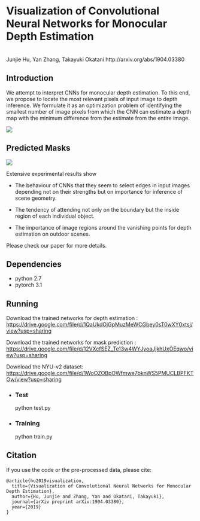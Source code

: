 # Visualization of Convolutional Neural Networks for Monocular Depth Estimation
<br>
Junjie Hu, Yan Zhang, Takayuki Okatani http://arxiv.org/abs/1904.03380  

Introduction
-
We attempt to interpret CNNs for monocular depth estimation. To this end, we propose to locate the most relevant pixels of input image to depth inference. We formulate it as an optimization problem of identifying the smallest number of image pixels from which the CNN can estimate a depth map with the minimum difference from the estimate from the entire image. 

![](https://github.com/junjH/Visualizing-CNNs-for-monocular-depth-estimation/raw/master/figs/fig_arch.png)

Predicted Masks
-
![](https://github.com/junjH/Visualizing-CNNs-for-monocular-depth-estimation/raw/master/figs/fig_mask.png)

Extensive experimental results show

+ The behaviour of CNNs that they seem to select edges in input images depending not on their strengths but on importance for inference of scene geometry.

+ The tendency of attending not only on the boundary but the inside region of each individual object.

+ The importance of image regions around the vanishing points for depth estimation on outdoor scenes.


Please check our paper for more details.

Dependencies
-
+ python 2.7<br>
+ pytorch 3.1<br>

Running
-

Download the trained networks for depth estimation :
https://drive.google.com/file/d/1QaUkdOiGpMuzMeWCGbey0sT0wXY0xtsj/view?usp=sharing<br>

Download the trained networks for mask prediction :
https://drive.google.com/file/d/12VXcfSEZ_Te13w4WYJyoaJjkhUxOEqwo/view?usp=sharing<br>

Download the NYU-v2 dataset:
https://drive.google.com/file/d/1WoOZOBpOWfmwe7bknWS5PMUCLBPFKTOw/view?usp=sharing<br>

+ ### Test<br>
  python test.py<br>
+ ### Training<br>
  python train.py<br>

Citation
-
If you use the code or the pre-processed data, please cite:

    @article{hu2019visualization,
      title={Visualization of Convolutional Neural Networks for Monocular Depth Estimation},
      author={Hu, Junjie and Zhang, Yan and Okatani, Takayuki},
      journal={arXiv preprint arXiv:1904.03380},
      year={2019}
    }

